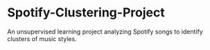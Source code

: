 # Spotify-Clustering-Project
An unsupervised learning project analyzing Spotify songs to identify clusters of music styles.
